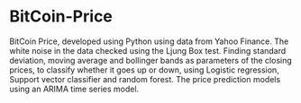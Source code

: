 # BitCoin-Price
BitCoin Price, developed using Python using data from Yahoo Finance. The white noise in the data checked using the Ljung Box test. Finding standard deviation, moving average and bollinger bands as parameters of the closing prices, to classify whether it goes up or down, using Logistic regression, Support vector classifier and random forest. The price prediction models using an ARIMA time series model.
